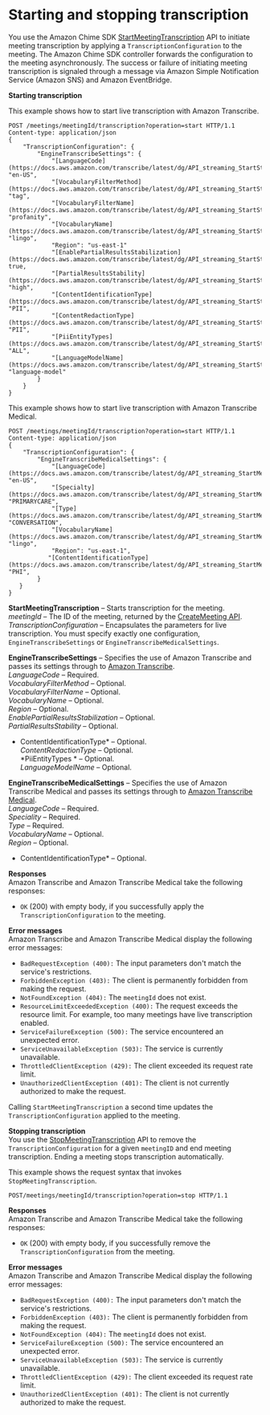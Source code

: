 # Starting and stopping transcription<a name="initiate-transcription"></a>

You use the Amazon Chime SDK [StartMeetingTranscription](https://docs.aws.amazon.com/chime-sdk/latest/APIReference/API_StartMeetingTranscription.html) API to initiate meeting transcription by applying a `TranscriptionConfiguration` to the meeting\. The Amazon Chime SDK controller forwards the configuration to the meeting asynchronously\. The success or failure of initiating meeting transcription is signaled through a message via Amazon Simple Notification Service \(Amazon SNS\) and Amazon EventBridge\.

**Starting transcription**  


This example shows how to start live transcription with Amazon Transcribe\.

```
POST /meetings/meetingId/transcription?operation=start HTTP/1.1 
Content-type: application/json
{
    "TranscriptionConfiguration": {
        "EngineTranscribeSettings": {
            "[LanguageCode](https://docs.aws.amazon.com/transcribe/latest/dg/API_streaming_StartStreamTranscription.html#API_streaming_StartStreamTranscription_ResponseSyntax)": "en-US",  
            "[VocabularyFilterMethod](https://docs.aws.amazon.com/transcribe/latest/dg/API_streaming_StartStreamTranscription.html#API_streaming_StartStreamTranscription_ResponseSyntax)": "tag",
            "[VocabularyFilterName](https://docs.aws.amazon.com/transcribe/latest/dg/API_streaming_StartStreamTranscription.html#API_streaming_StartStreamTranscription_RequestSyntax)": "profanity",
            "[VocabularyName](https://docs.aws.amazon.com/transcribe/latest/dg/API_streaming_StartStreamTranscription.html#API_streaming_StartStreamTranscription_RequestSyntax)": "lingo",
            "Region": "us-east-1"
            "[EnablePartialResultsStabilization](https://docs.aws.amazon.com/transcribe/latest/dg/API_streaming_StartStreamTranscription.html#API_streaming_StartStreamTranscription_RequestSyntax)": true,  
            "[PartialResultsStability](https://docs.aws.amazon.com/transcribe/latest/dg/API_streaming_StartStreamTranscription.html#API_streaming_StartStreamTranscription_RequestSyntax)": "high",  
            "[ContentIdentificationType](https://docs.aws.amazon.com/transcribe/latest/dg/API_streaming_StartStreamTranscription.html#API_streaming_StartStreamTranscription_RequestSyntax)": "PII",  
            "[ContentRedactionType](https://docs.aws.amazon.com/transcribe/latest/dg/API_streaming_StartStreamTranscription.html#API_streaming_StartStreamTranscription_RequestSyntax)": "PII",  
            "[PiiEntityTypes](https://docs.aws.amazon.com/transcribe/latest/dg/API_streaming_StartStreamTranscription.html#API_streaming_StartStreamTranscription_RequestSyntax)": "ALL",  
            "[LanguageModelName](https://docs.aws.amazon.com/transcribe/latest/dg/API_streaming_StartStreamTranscription.html#API_streaming_StartStreamTranscription_RequestSyntax)": "language-model"
        }
    }
}
```

This example shows how to start live transcription with Amazon Transcribe Medical\.

```
POST /meetings/meetingId/transcription?operation=start HTTP/1.1 
Content-type: application/json
{  
    "TranscriptionConfiguration": {
        "EngineTranscribeMedicalSettings": {
            "[LanguageCode](https://docs.aws.amazon.com/transcribe/latest/dg/API_streaming_StartMedicalStreamTranscription.html)": "en-US",
            "[Specialty](https://docs.aws.amazon.com/transcribe/latest/dg/API_streaming_StartMedicalStreamTranscription.html)": "PRIMARYCARE",
            "[Type](https://docs.aws.amazon.com/transcribe/latest/dg/API_streaming_StartMedicalStreamTranscription.html)": "CONVERSATION",
            "[VocabularyName](https://docs.aws.amazon.com/transcribe/latest/dg/API_streaming_StartMedicalStreamTranscription.html)": "lingo",
            "Region": "us-east-1",
           "[ContentIdentificationType](https://docs.aws.amazon.com/transcribe/latest/dg/API_streaming_StartMedicalStreamTranscription.html)": "PHI", 
        }
   }
}
```

**StartMeetingTranscription** – Starts transcription for the meeting\.  
*meetingId* – The ID of the meeting, returned by the [CreateMeeting API](https://docs.aws.amazon.com/chime-sdk/latest/APIReference/API_CreateMeeting.html#API_CreateMeeting_ResponseSyntax)\.  
*TranscriptionConfiguration* – Encapsulates the parameters for live transcription\. You must specify exactly one configuration, `EngineTranscribeSettings` or `EngineTranscribeMedicalSettings`\.

**EngineTranscribeSettings** – Specifies the use of Amazon Transcribe and passes its settings through to [ Amazon Transcribe](https://docs.aws.amazon.com/transcribe/latest/dg/API_streaming_StartStreamTranscription.html#API_streaming_StartStreamTranscription_RequestParameters)\.  
*LanguageCode* – Required\.  
*VocabularyFilterMethod* – Optional\.  
*VocabularyFilterName* – Optional\.  
*VocabularyName* – Optional\.  
*Region* – Optional\.  
*EnablePartialResultsStabilization* – Optional\.  
*PartialResultsStability* – Optional\.  
* ContentIdentificationType* – Optional\.  
*ContentRedactionType* – Optional\.  
*PiiEntityTypes * – Optional\.  
*LanguageModelName* – Optional\.

**EngineTranscribeMedicalSettings** – Specifies the use of Amazon Transcribe Medical and passes its settings through to [ Amazon Transcribe Medical](https://docs.aws.amazon.com/transcribe/latest/dg/API_streaming_StartMedicalStreamTranscription.html#API_streaming_StartMedicalStreamTranscription_RequestParameters)\.   
*LanguageCode* – Required\.  
*Speciality* – Required\.  
*Type* – Required\.  
*VocabularyName* – Optional\.  
*Region* – Optional\.  
* ContentIdentificationType* – Optional\.

**Responses**  
Amazon Transcribe and Amazon Transcribe Medical take the following responses:
+ `OK` \(200\) with empty body, if you successfully apply the `TranscriptionConfiguration` to the meeting\.

**Error messages**  
Amazon Transcribe and Amazon Transcribe Medical display the following error messages:
+ `BadRequestException (400):` The input parameters don't match the service's restrictions\.
+ `ForbiddenException (403):` The client is permanently forbidden from making the request\.
+ `NotFoundException (404):` The `meetingId` does not exist\.
+ `ResourceLimitExceededException (400):` The request exceeds the resource limit\. For example, too many meetings have live transcription enabled\.
+ `ServiceFailureException (500):` The service encountered an unexpected error\.
+ `ServiceUnavailableException (503):` The service is currently unavailable\.
+ `ThrottledClientException (429):` The client exceeded its request rate limit\.
+ `UnauthorizedClientException (401):` The client is not currently authorized to make the request\.

Calling `StartMeetingTranscription` a second time updates the `TranscriptionConfiguration` applied to the meeting\.

**Stopping transcription**  
You use the [StopMeetingTranscription](https://docs.aws.amazon.com/chime-sdk/latest/APIReference/API_StopMeetingTranscription.html) API to remove the `TranscriptionConfiguration` for a given `meetingID` and end meeting transcription\. Ending a meeting stops transcription automatically\.

This example shows the request syntax that invokes `StopMeetingTranscription`\.

```
POST/meetings/meetingId/transcription?operation=stop HTTP/1.1
```

**Responses**  
Amazon Transcribe and Amazon Transcribe Medical take the following responses:
+ `OK` \(200\) with empty body, if you successfully remove the `TranscriptionConfiguration` from the meeting\.

**Error messages**  
Amazon Transcribe and Amazon Transcribe Medical display the following error messages:
+ `BadRequestException (400):` The input parameters don't match the service's restrictions\.
+ `ForbiddenException (403):` The client is permanently forbidden from making the request\.
+ `NotFoundException (404):` The `meetingId` does not exist\.
+ `ServiceFailureException (500):` The service encountered an unexpected error\.
+ `ServiceUnavailableException (503):` The service is currently unavailable\.
+ `ThrottledClientException (429):` The client exceeded its request rate limit\.
+ `UnauthorizedClientException (401):` The client is not currently authorized to make the request\.